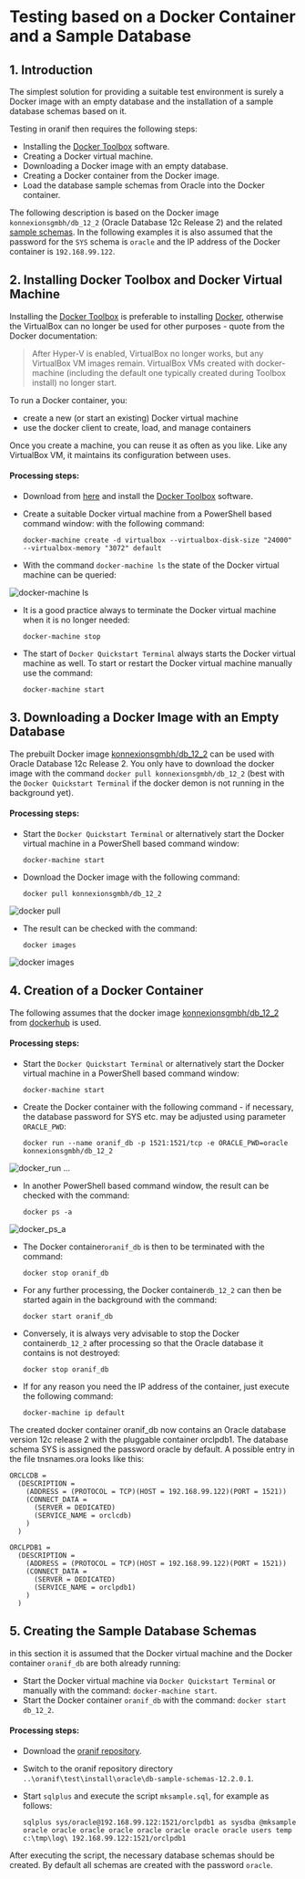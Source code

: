 # Testing based on a Docker Container and a Sample Database 

## 1. Introduction

The simplest solution for providing a suitable test environment is surely a Docker image with an empty database and the installation of a sample database schemas based on it.

Testing in oranif then requires the following steps: 

- Installing the [Docker Toolbox](https://docs.docker.com/toolbox/) software.
- Creating a Docker virtual machine.
- Downloading a Docker image with an empty database.
- Creating a Docker container from the Docker image.
- Load the database sample schemas from Oracle into the Docker container.

The following description is based on the Docker image `konnexionsgmbh/db_12_2`  (Oracle Database 12c Release 2) and  the related [sample schemas](https://github.com/oracle/db-sample-schemas/releases/tag/v12.2.0.1).
In the following examples it is also assumed that the password for the `SYS` schema is `oracle` and the IP address of the Docker container is `192.168.99.122`. 

## 2. Installing Docker Toolbox and Docker Virtual Machine

Installing the [Docker Toolbox](https://docs.docker.com/toolbox/) is preferable to installing [Docker](https://www.docker.com/), otherwise the VirtualBox can no longer be used for other purposes - quote from the Docker documentation:

> After Hyper-V is enabled, VirtualBox no longer works, but any VirtualBox VM images remain. VirtualBox VMs created with docker-machine (including the default one typically created during Toolbox install) no longer start.

To run a Docker container, you:

- create a new (or start an existing) Docker virtual machine
- use the docker client to create, load, and manage containers

Once you create a machine, you can reuse it as often as you like. 
Like any VirtualBox VM, it maintains its configuration between uses.

#### Processing steps:

- Download from [here](https://github.com/docker/toolbox/releases) and install the [Docker Toolbox](https://docs.docker.com/toolbox/toolbox_install_windows/) software.

- Create a suitable Docker virtual machine from a PowerShell based command window: with the following command: 

    ```docker-machine create -d virtualbox --virtualbox-disk-size "24000" --virtualbox-memory "3072" default```

- With the command `docker-machine ls` the state of the Docker virtual machine can be queried:

![docker-machine ls](https://i.imgur.com/LWp9KaA.png)

- It is a good practice always to terminate the Docker virtual machine when it is no longer needed:

    ```docker-machine stop```

- The start of `Docker Quickstart Terminal` always starts the Docker virtual machine as well. To start or restart the Docker virtual machine manually use the command:

    ```docker-machine start```

## 3. Downloading a Docker Image with an Empty Database

The prebuilt Docker image [konnexionsgmbh/db_12_2](https://cloud.docker.com/u/konnexionsgmbh/repository/docker/konnexionsgmbh/db_12_2) can be used with Oracle Database 12c Release 2.
You only have to download the docker image with the command `docker pull konnexionsgmbh/db_12_2` (best with the  `Docker Quickstart Terminal` if the docker demon is not running in the background yet).

#### Processing steps:

- Start the `Docker Quickstart Terminal` or alternatively start the Docker virtual machine in a PowerShell based command window:

    ```docker-machine start```

- Download the Docker image with the following command:

    ```docker pull konnexionsgmbh/db_12_2```

![docker pull](https://i.imgur.com/DHxNg6c.png)

- The result can be checked with the command: 

    ```docker images```

![docker images](https://i.imgur.com/ZAHA63R.png)

## 4. Creation of a Docker Container

The following assumes that the docker image [konnexionsgmbh/db_12_2](https://cloud.docker.com/u/konnexionsgmbh/repository/docker/konnexionsgmbh/db_12_2) from [dockerhub](https://hub.docker.com/) is used. 

#### Processing steps:

- Start the `Docker Quickstart Terminal` or alternatively start the Docker virtual machine in a PowerShell based command window:

    ```docker-machine start```

- Create the Docker container with the following command - if necessary, the database password for SYS etc. may be adjusted using parameter `ORACLE_PWD`:

    ```docker run --name oranif_db -p 1521:1521/tcp -e ORACLE_PWD=oracle konnexionsgmbh/db_12_2```

![docker_run](https://i.imgur.com/j0jalsV.png)
...

- In another PowerShell based command window, the result can be checked with the command: 

    ```docker ps -a```

![docker_ps_a](https://i.imgur.com/sMjo39S.png)

- The Docker container`oranif_db` is then to be terminated with the command:  

    ```docker stop oranif_db```

- For any further processing, the Docker container`db_12_2` can then be started again in the background with the command:

    ```docker start oranif_db```

- Conversely, it is always very advisable to stop the Docker container`db_12_2` after processing so that the Oracle database it contains is not destroyed: 

    ```docker stop oranif_db```

- If for any reason you need the IP address of the container, just execute the following command: 

    ```docker-machine ip default```

The created docker container oranif_db now contains an Oracle database version 12c release 2 with the pluggable container orclpdb1. 
The database schema SYS is assigned the password oracle by default. 
A possible entry in the file tnsnames.ora looks like this: 

```
ORCLCDB =
  (DESCRIPTION =
    (ADDRESS = (PROTOCOL = TCP)(HOST = 192.168.99.122)(PORT = 1521))
    (CONNECT_DATA =
      (SERVER = DEDICATED)
      (SERVICE_NAME = orclcdb)
    )
  )

ORCLPDB1 =
  (DESCRIPTION =
    (ADDRESS = (PROTOCOL = TCP)(HOST = 192.168.99.122)(PORT = 1521))
    (CONNECT_DATA =
      (SERVER = DEDICATED)
      (SERVICE_NAME = orclpdb1)
    )
  )
```

## 5. Creating the Sample Database Schemas

in this section it is assumed that the Docker virtual machine and the Docker container `oranif_db` are both already running:

- Start the Docker virtual machine via `Docker Quickstart Terminal` or manually with the command: `docker-machine start`.
- Start the Docker container `oranif_db` with the command: `docker start db_12_2`.

#### Processing steps:

- Download the [oranif repository](https://github.com/K2InformaticsGmbH/oranif).

- Switch to the oranif repository directory `..\oranif\test\install\oracle\db-sample-schemas-12.2.0.1`.

- Start `sqlplus` and execute the script `mksample.sql`, for example as follows: 

    ```sqlplus sys/oracle@192.168.99.122:1521/orclpdb1 as sysdba @mksample oracle oracle oracle oracle oracle oracle oracle oracle users temp c:\tmp\log\ 192.168.99.122:1521/orclpdb1``` 
 
After executing the script, the necessary database schemas should be created. 
By default all schemas are created with the password `oracle`.


